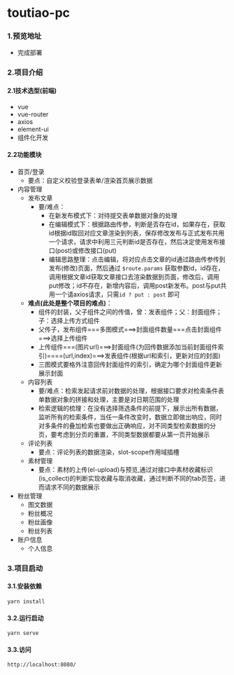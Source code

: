 # toutiao-pc

### 1.预览地址

- 完成部署



### 2.项目介绍

#### 2.1技术选型(前端)

- vue
- vue-router
- axios
- element-ui
- 组件化开发


#### 2.2功能模块

- 首页/登录
  - 要点：自定义校验登录表单/渲染首页展示数据
- 内容管理
  - 发布文章
    - 要/难点：
      - 在新发布模式下：对待提交表单数据对象的处理
      - 在编辑模式下：根据路由传参，判断是否存在id，如果存在，获取id根据id取回对应文章渲染到列表，保存修改发布与正式发布共用一个请求，请求中利用三元判断id是否存在，然后决定使用发布接口(post)或修改接口(put)
      - 编辑思路整理：点击编辑，将对应点击文章的id通过路由传参传到发布(修改)页面，然后通过 `$route.params` 获取参数id，id存在，调用根据文章id获取文章接口去渲染数据到页面，修改后，调用put修改；id不存在，新增内容后，调用post新发布。post与put共用一个请axios请求，只需`id ? put : post` 即可
  - **难点(此处是整个项目的难点)**：
    - 组件的封装，父子组件之间的传值，曾：发表组件；父：封面组件；子：选择上传方式组件
    - 父传子，发布组件===多图模式===>封面组件数量===点击封面组件===>选择上传组件
    - 上传组件===(图片url)===>封面组件(为回传数据添加当前封面组件索引)====(url,index)===>发表组件(根据url和索引，更新对应的封面)
    - 三图模式要格外注意回传封面组件的索引，确定为哪个封面组件更新展示封面
  - 内容列表
    - 要/难点：检索发起请求前对数据的处理，根据接口要求对检索条件表单数据对象的拼接和处理，主要是对日期范围的处理
    - 检索逻辑的梳理：在没有选择筛选条件的前提下，展示出所有数据，监听所有的检索条件，当任一条件改变时，数据立即做出响应，同时对多条件的叠加检索也要做出正确响应，对不同类型检索数据的分页，要考虑到分页的重置，不同类型数据都要从第一页开始展示
  - 评论列表
    - 要点：评论列表的数据渲染，slot-scope作用域插槽
  - 素材管理
    - 要点：素材的上传(el-upload)与预览,通过对接口中素材收藏标识(is_collect)的判断实现收藏与取消收藏，通过判断不同的tab页签，进而请求不同的数据展示
- 粉丝管理
  - 图文数据
  - 粉丝概况
  - 粉丝画像
  - 粉丝列表
- 账户信息
  - 个人信息



### 3.项目启动

#### 3.1.安装依赖

```
yarn install
```

#### 3.2.运行启动

```
yarn serve
```

#### 3.3.访问

```
http://localhost:8080/
```

